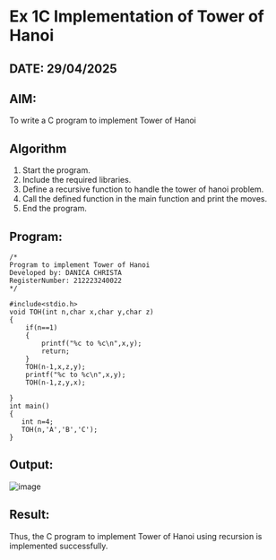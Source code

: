 # Ex 1C Implementation of Tower of Hanoi
## DATE: 29/04/2025
## AIM:
To write a C program to implement Tower of Hanoi

## Algorithm
1. Start the program.
2. Include the required libraries.
3. Define a recursive function to handle the tower of hanoi problem.
4. Call the defined function in the main function and print the moves.
5. End the program.

## Program:
```
/*
Program to implement Tower of Hanoi
Developed by: DANICA CHRISTA
RegisterNumber: 212223240022
*/

#include<stdio.h>
void TOH(int n,char x,char y,char z)
{
    if(n==1)
    {
        printf("%c to %c\n",x,y);
        return;
    }
    TOH(n-1,x,z,y);
    printf("%c to %c\n",x,y);
    TOH(n-1,z,y,x);
    
}
int main()
{
   int n=4;
   TOH(n,'A','B','C');
}
```

## Output:

![image](https://github.com/user-attachments/assets/66cc3a23-c072-4750-b207-6c8182ad3401)

## Result:
Thus, the C program to implement Tower of Hanoi using recursion is implemented successfully.
